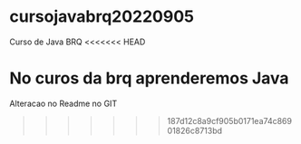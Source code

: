 # cursojavabrq20220905
Curso de Java BRQ
<<<<<<< HEAD

No curos da brq aprenderemos Java
=======
Alteracao no Readme no GIT
>>>>>>> 187d12c8a9cf905b0171ea74c86901826c8713bd
